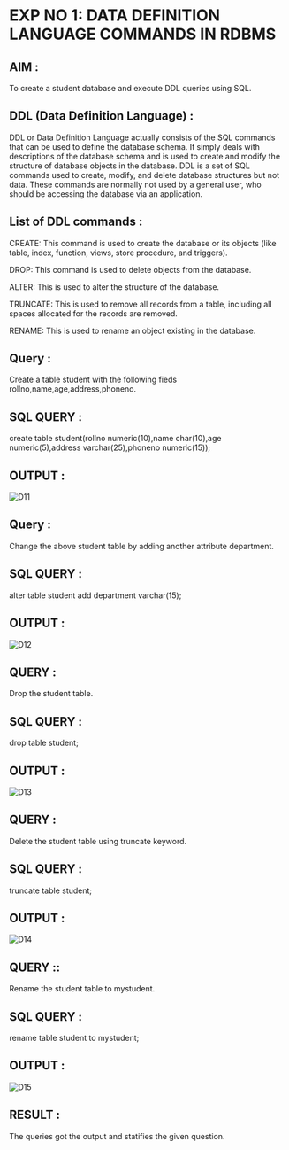 # EXP NO 1: DATA DEFINITION LANGUAGE COMMANDS IN RDBMS

## AIM :

To create a student database and execute DDL queries using SQL.

## DDL (Data Definition Language) :

DDL or Data Definition Language actually consists of the SQL commands that can be used to define the database schema. It simply deals with descriptions of the database schema and is used to create and modify the structure of database objects in the database. DDL is a set of SQL commands used to create, modify, and delete database structures but not data. These commands are normally not used by a general user, who should be accessing the database via an application.

## List of DDL commands :

CREATE: This command is used to create the database or its objects (like table, index, function, views, store procedure, and triggers). 

DROP: This command is used to delete objects from the database.

ALTER: This is used to alter the structure of the database. 

TRUNCATE: This is used to remove all records from a table, including all spaces allocated for the records are removed. 

RENAME: This is used to rename an object existing in the database.

## Query :

Create a table student with the following fieds rollno,name,age,address,phoneno.

## SQL QUERY :

create table student(rollno numeric(10),name char(10),age numeric(5),address varchar(25),phoneno numeric(15));

## OUTPUT :

![D11](https://github.com/Abrinnisha6/G2_DBMS/assets/118889454/63d9d766-c801-4c45-8753-eb31efb4a28e)


## Query :

Change the above student table by adding another attribute department.

## SQL QUERY :

alter table student add department varchar(15);

## OUTPUT :

![D12](https://github.com/Abrinnisha6/G2_DBMS/assets/118889454/86ffd4da-0eac-4ed4-b81d-31cf92739588)

## QUERY :

Drop the student table.

## SQL QUERY :

drop table student;

## OUTPUT :

![D13](https://github.com/Abrinnisha6/G2_DBMS/assets/118889454/34decc85-11d7-46e4-b71f-b639c322f9d9)


## QUERY :

Delete the student table using truncate keyword.

## SQL QUERY :

truncate table student;

## OUTPUT :

![D14](https://github.com/Abrinnisha6/G2_DBMS/assets/118889454/fd65bc49-0406-441d-9a5d-270aad6155ed)


## QUERY ::

Rename the student table to mystudent.

## SQL QUERY :

rename table student to mystudent;

## OUTPUT :

![D15](https://github.com/Abrinnisha6/G2_DBMS/assets/118889454/8f7bdfde-5e4d-4a81-a4e0-f7b54c975518)

## RESULT :

The queries got the output and statifies the given question.






































